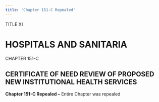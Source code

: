 ```yaml
---
title: 'Chapter 151-C Repealed'
---
```


TITLE XI
                                             
HOSPITALS AND SANITARIA
=======================

CHAPTER 151-C
                                             
CERTIFICATE OF NEED REVIEW OF PROPOSED NEW INSTITUTIONAL HEALTH SERVICES
------------------------------------------------------------------------

**Chapter 151-C Repealed –** Entire Chapter was repealed
